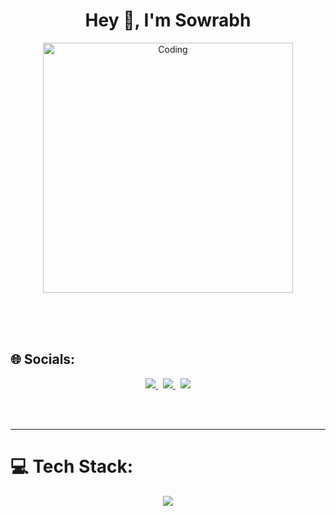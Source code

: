 <h1 align="center">Hey 👋, I'm Sowrabh</h1>

<p align="center">
  <img alt="Coding" width="400" src="https://media.tenor.com/rePDfDWO3XoAAAAd/hacking.gif">
</p>

<br><br><br>

## 🌐 Socials:
<p align="center">
  <a href="http://instagram.com/sowrabh_0" target="_blank">
    <img src="https://skillicons.dev/icons?i=instagram" />
  </a>
  &nbsp;
  <a href="https://twitter.com/sowrabh0_0" target="_blank">
    <img src="https://skillicons.dev/icons?i=twitter" />
  </a>
  &nbsp;
  <a href="https://www.linkedin.com/in/sowrabhkumar" target="_blank">
    <img src="https://skillicons.dev/icons?i=linkedin" />
  </a>
</p>

<br><br>

---

# 💻 Tech Stack:
<p align="center">
  <img src="https://skillicons.dev/icons?i=cpp,python,java,html,css,js,react,next,tailwind,nodejs,express,mysql,git,kubernetes,docker,c,githubactions,solidity,haskell,bash,ubuntu,go,postgres,androidstudio,azure,dart,figma,flutter,mongodb,vercel" />
</p>
